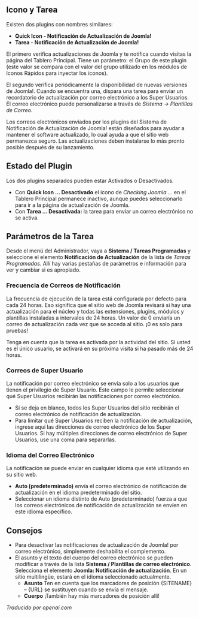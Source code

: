 <!-- Filename: J3.x:Plugin_Joomla_Update_Notification / Display title: Notificación de actualización de Joomla!   -->

## Icono y Tarea

Existen dos plugins con nombres similares:

* **Quick Icon - Notificación de Actualización de Joomla!**
* **Tarea - Notificación de Actualización de Joomla!**

El primero verifica actualizaciones de Joomla y te notifica cuando visitas la página del Tablero Principal. Tiene un parámetro: el Grupo de este plugin (este valor se compara con el valor del grupo utilizado en los módulos de Iconos Rápidos para inyectar los iconos).

El segundo verifica periódicamente la disponibilidad de nuevas versiones de Joomla!. Cuando se encuentra una, dispara una tarea para enviar un recordatorio de actualización por correo electrónico a los Super Usuarios. El correo electrónico puede personalizarse a través de *Sistema → Plantillas de Correo*.

Los correos electrónicos enviados por los plugins del Sistema de Notificación de Actualización de Joomla! están diseñados para ayudar a mantener el software actualizado, lo cual ayuda a que el sitio web permanezca seguro. Las actualizaciones deben instalarse lo más pronto posible después de su lanzamiento.

## Estado del Plugin

Los dos plugins separados pueden estar Activados o Desactivados.

- Con **Quick Icon ... Desactivado** el icono de *Checking Joomla ...* en el Tablero Principal permanece inactivo, aunque puedes seleccionarlo para ir a la página de actualización de Joomla.
- Con **Tarea ... Desactivada:** la tarea para enviar un correo electrónico no se activa.

## Parámetros de la Tarea

Desde el menú del Administrador, vaya a **Sistema / Tareas Programadas** y seleccione el elemento **Notificación de Actualización** de la lista de *Tareas Programadas*. Allí hay varias pestañas de parámetros e información para ver y cambiar si es apropiado.

### Frecuencia de Correos de Notificación

La frecuencia de ejecución de la tarea está configurada por defecto para cada 24 horas. Eso significa que el sitio web de Joomla revisará si hay una actualización para el núcleo y todas las extensiones, plugins, módulos y plantillas instaladas a intervalos de 24 horas. Un valor de 0 enviaría un correo de actualización cada vez que se acceda al sitio. ¡0 es solo para pruebas!

Tenga en cuenta que la tarea es activada por la actividad del sitio. Si usted es el único usuario, se activará en su próxima visita si ha pasado más de 24 horas.

### Correos de Super Usuario

La notificación por correo electrónico se envía solo a los usuarios que tienen el privilegio de Super Usuario. Este campo le permite seleccionar qué Super Usuarios recibirán las notificaciones por correo electrónico.

- Si se deja en blanco, todos los Super Usuarios del sitio recibirán el correo electrónico de notificación de actualización.
- Para limitar qué Super Usuarios reciben la notificación de actualización, ingrese aquí las direcciones de correo electrónico de los Super Usuarios. Si hay múltiples direcciones de correo electrónico de Super Usuarios, use una coma para separarlas.

### Idioma del Correo Electrónico

La notificación se puede enviar en cualquier idioma que esté utilizando en su sitio web.

- **Auto (predeterminado)** envía el correo electrónico de notificación de actualización en el idioma predeterminado del sitio.
- Seleccionar un idioma distinto de Auto (predeterminado) fuerza a que los correos electrónicos de notificación de actualización se envíen en este idioma específico.

## Consejos

- Para desactivar las notificaciones de actualización de Joomla! por correo electrónico, simplemente deshabilita el complemento.
- El asunto y el texto del cuerpo del correo electrónico se pueden modificar a través de la lista **Sistema / Plantillas de correo electrónico**. Selecciona el elemento **Joomla: Notificación de actualización**. En un sitio multilingüe, estará en el idioma seleccionado actualmente.
  - **Asunto** Ten en cuenta que los marcadores de posición {SITENAME} – {URL} se sustituyen cuando se envía el mensaje.
  - **Cuerpo** ¡También hay más marcadores de posición allí!

*Traducido por openai.com*

